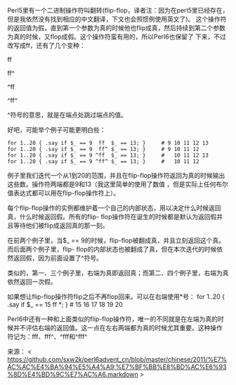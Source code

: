 

Perl5里有一个二进制操作符叫翻转(flip-flop，译者注：因为在perl5里已经存在，但是我依然没有找到相应的中文翻译，下文也会照惯例使用英文了)。 这个操作符的返回值为假，直到第一个参数为真的时候他也flip成真，然后持续到第二个参数为真的时候，又flop成假。这个操作符蛮有用的，所以Perl6也保留了 下来，不过改写成ff，还有了几个变种：

ff

ff^

^ff

^ff^

^符号的意思，就是在端点处跳过端点的值。

好吧，可能举个例子可能更明白些：

    for 1..20 { .say if $_ == 9  ff  $_ == 13; }     # 9 10 11 12 13
    for 1..20 { .say if $_ == 9  ff^ $_ == 13; }     # 9 10 11 12
    for 1..20 { .say if $_ == 9 ^ff  $_ == 13; }     #   10 11 12 13
    for 1..20 { .say if $_ == 9 ^ff^ $_ == 13; }     #   10 11 12

例子里我们迭代一个从1到20的范围，并且在flip-flop操作符返回为真的时候输出这些数。操作符两端都是9和13（我这里简单的使用了数值 ，但是实际上任何布尔值表达式都可以用在flip-flop操作符上）。

每个flip-flop操作的实例都维护着一个自己的内部状态，用以决定什么时候返回真，什么时候返回假。所有的flip- flop操作符在诞生的时候都是默认为返回假并且等待他们被flip成返回真的那一刻。

在前两个例子里，当$_ == 9的时候，flip-flop被翻成真，并且立刻返回这个真。而后面两个例子里，flip- flop的内部状态也被翻成了真，但在本次迭代的时候依然返回假，因为前面设置了^符号。

类似的，第一、三个例子里，右端为真即返回真；而第二、四个例子里，右端为真依然返回一次假。

如果想让flip-flop操作符flip之后不再flop回来。可以在右端使用*号：
    for 1..20 { .say if $_ == 15 ff *; }     # 15 16 17 18 19 20

Perl6中还有一种和上面类似的flip-flop操作符，唯一的不同就是在左端为真的时候并不评估右端的返回值。这一点在左右两端都为真的时候尤其重要。这种操作 符记为：fff、fff^、^fff和^fff^

来源： < https://github.com/sxw2k/perl6advent_cn/blob/master/chinese/2011/%E7%AC%AC%E4%BA%94%E5%A4%A9:%E7%BF%BB%E8%BD%AC%E6%93%8D%E4%BD%9C%E7%AC%A6.markdown >  